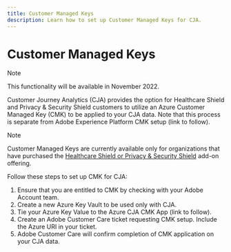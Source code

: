 ```yaml
---
title: Customer Managed Keys
description: Learn how to set up Customer Managed Keys for CJA.
---
```

# Customer Managed Keys

>[!NOTE]
>
>This functionality will be available in November 2022.

Customer Journey Analytics (CJA) provides the option for Healthcare Shield and Privacy & Security Shield customers to utilize an Azure Customer Managed Key (CMK) to be applied to your CJA data.  Note that this process is separate from Adobe Experience Platform CMK setup (link to follow).  

>[!NOTE]
>
>Customer Managed Keys are currently available only for organizations that have purchased the [Healthcare Shield or Privacy & Security Shield](https://experienceleague.adobe.com/docs/blueprints-learn/architecture/vertical-blueprints/healthcare-vertical.html%3Flang%3Den) add-on offering.

Follow these steps to set up CMK for CJA:

1. Ensure that you are entitled to CMK by checking with your Adobe Account team.
1. Create a new Azure Key Vault to be used only with CJA.
1. Tie your Azure Key Value to the Azure CJA CMK App (link to follow).
1. Create an Adobe Customer Care ticket requesting CMK setup. Include the Azure URI in your ticket.
1. Adobe Customer Care will confirm completion of CMK application on your CJA data.
